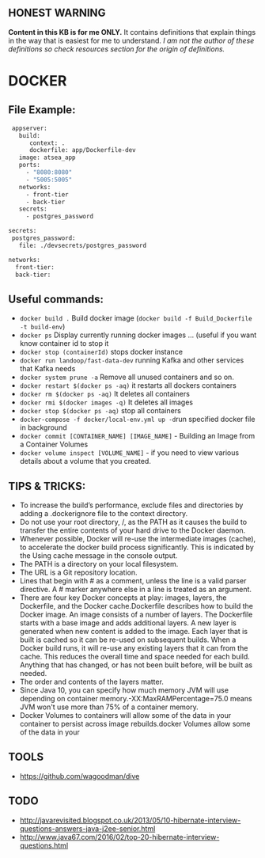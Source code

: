 ## **HONEST WARNING**

**Content in this KB is for me ONLY.**
It contains definitions that explain things in the way that is easiest for me to understand.
_I am not the author of these definitions so check resources section for the origin of definitions._

# DOCKER

## File Example:

```dockerfile
 appserver:
   build:
      context: .
      dockerfile: app/Dockerfile-dev
   image: atsea_app
   ports:
     - "8080:8080"
     - "5005:5005"
   networks:
     - front-tier
     - back-tier
   secrets:
     - postgres_password

secrets:
 postgres_password:
   file: ./devsecrets/postgres_password

networks:
  front-tier:
  back-tier:
 ```

## Useful commands:

* ```docker build .```    Build docker image (```docker build -f Build_Dockerfile -t build-env```)
* ```docker ps``` Display currently running docker images … (useful if you want know container id to stop it
* ```docker stop (containerId)``` stops docker instance
* ```docker run landoop/fast-data-dev``` running Kafka and other services that Kafka needs
* ```docker system prune -a``` Remove all unused containers and so on.
* ```docker restart $(docker ps -aq)``` it restarts all dockers containers
* ```docker rm $(docker ps -aq)```   It deletes all containers
* ```docker rmi $(docker images -q)``` It deletes all images
* ```docker stop $(docker ps -aq)```  stop all containers
* ```docker-compose -f docker/local-env.yml up -d```run specified docker file in background
* ```docker commit [CONTAINER_NAME] [IMAGE_NAME]``` - Building an Image from a Container Volumes
* ```docker volume inspect [VOLUME_NAME]``` - if you need to view various details about a volume that you created.

## TIPS & TRICKS:

* To increase the build’s performance, exclude files and directories by adding a .dockerignore file to the context
  directory.
* Do not use your root directory, /, as the PATH as it causes the build to transfer the entire contents of your hard
  drive to the Docker daemon.
* Whenever possible, Docker will re-use the intermediate images (cache), to accelerate the docker build process
  significantly. This is indicated by the Using cache message in the console output.
* The PATH is a directory on your local filesystem.
* The URL is a Git repository location.
* Lines that begin with # as a comment, unless the line is a valid parser directive. A # marker anywhere else in a line
  is treated as an argument.
* There are four key Docker concepts at play: images, layers, the Dockerfile, and the Docker cache.Dockerfile describes
  how to build the Docker image. An image consists of a number of layers. The Dockerfile starts with a base image and
  adds additional layers. A new layer is generated when new content is added to the image. Each layer that is built is
  cached so it can be re-used on subsequent builds. When a Docker build runs, it will re-use any existing layers that it
  can from the cache. This reduces the overall time and space needed for each build. Anything that has changed, or has
  not been built before, will be built as needed.
* The order and contents of the layers matter.
* Since Java 10, you can specify how much memory JVM will use depending on container memory.-XX:MaxRAMPercentage=75.0
  means JVM won't use more than 75% of a container memory.
* Docker Volumes to containers will allow some of the data in your container to persist across image rebuilds.docker
  Volumes allow some of the data in your

## TOOLS

* https://github.com/wagoodman/dive

## TODO

* http://javarevisited.blogspot.co.uk/2013/05/10-hibernate-interview-questions-answers-java-j2ee-senior.html
* http://www.java67.com/2016/02/top-20-hibernate-interview-questions.html
